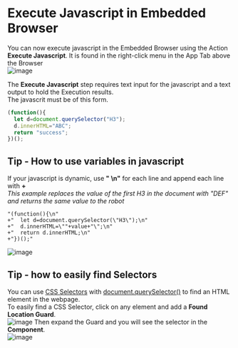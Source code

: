 # Execute Javascript in Embedded Browser
You can now execute javascript in the Embedded Browser using the Action **Execute Javascript**.  It is found in the right-click menu in the App Tab above the Browser  
![image](https://user-images.githubusercontent.com/47416964/102634150-b6cd5b00-4151-11eb-968b-c8922781a111.png)

The **Execute Javascript** step requires text input for the javascript and a text output to hold the Execution results.  
The javascrit must be of this form.
```javascript
(function(){
  let d=document.querySelector("H3");
  d.innerHTML="ABC";
  return "success";
})();
```
## Tip - How to use variables in javascript
If your javascript is dynamic, use **" \n"** for each line and append each line with **+**  
*This example replaces the value of the first *H3* in the document with "DEF" and returns the same value to the robot*
```
"(function(){\n"
+"  let d=document.querySelector(\"H3\");\n"
+"  d.innerHTML=\""+value+"\";\n"
+"  return d.innerHTML;\n"
+"})();"
```
![image](https://user-images.githubusercontent.com/47416964/102634819-aec1eb00-4152-11eb-9cfc-6f2f341ecf34.png)
## Tip - how to easily find Selectors
You can use [CSS Selectors](https://www.w3schools.com/cssref/css_selectors.asp) with [document.querySelector()](https://developer.mozilla.org/en-US/docs/Web/API/Document/querySelector) to find an HTML element in the webpage.  
To easily find a CSS Selector,  click on any element and add a **Found Location Guard**.  
![image](https://user-images.githubusercontent.com/47416964/102635403-8dadca00-4153-11eb-8ff6-87147590482b.png)
Then expand the Guard and you will see the selector in the **Component**.  
![image](https://user-images.githubusercontent.com/47416964/102635524-bcc43b80-4153-11eb-8171-0ada773cc84d.png)



